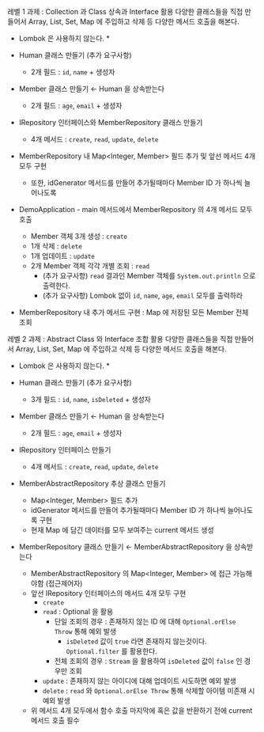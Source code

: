 레벨 1 과제 : Collection 과 Class 상속과 Interface 활용
	다양한 클래스들을 직접 만들어서 Array, List, Set, Map 에 주입하고 삭제 등 다양한 메서드 호출을 해본다.

* Lombok 은 사용하지 않는다. *

- Human 클래스 만들기 (추가 요구사항)
  - 2개 필드 : `id`, `name` + 생성자
- Member 클래스 만들기 ← Human 을 상속받는다
  - 2개 필드 : `age`, `email` + 생성자
- IRepository 인터페이스와 MemberRepository 클래스 만들기
  - 4개 메서드 : `create`, `read`, `update`, `delete`
 
- MemberRepository 내 Map<Integer, Member> 필드 추가 및 앞선 메서드 4개 모두 구현
  - 또한, idGenerator 메서드를 만들어 추가될때마다 Member ID 가 하나씩 늘어나도록
- DemoApplication - main 메서드에서 MemberRepository 의 4개 메서드 모두 호출
  - Member 객체 3개 생성 : `create`
  - 1개 삭제 : `delete`
  - 1개 업데이트 : `update`
  - 2개 Member 객체 각각 개별 조회 : `read`
    - (추가 요구사항) `read` 결과인 Member 객체를 `System.out.println` 으로 출력한다.
    - (추가 요구사항) Lombok 없이 `id`, `name`, `age`, `email` 모두를 출력하라
- MemberRepository 내 추가 메서드 구현 : Map 에 저장된 모든 Member 전체 조회


레벨 2 과제 : Abstract Class 와 Interface 조합 활용
	다양한 클래스들을 직접 만들어서 Array, List, Set, Map 에 주입하고 삭제 등 다양한 메서드 호출을 해본다.
 
* Lombok 은 사용하지 않는다. *

- Human 클래스 만들기 (추가 요구사항)
  - 3개 필드 : `id`, `name`, `isDeleted` + 생성자
- Member 클래스 만들기 ← Human 을 상속받는다
  - 2개 필드 : `age`, `email` + 생성자
- IRepository 인터페이스 만들기
  - 4개 메서드 : `create`, `read`, `update`, `delete`
	
- MemberAbstractRepository 추상 클래스 만들기
	- Map<Integer, Member> 필드 추가
	- idGenerator 메서드를 만들어 추가될때마다 Member ID 가 하나씩 늘어나도록 구현
	- 현재 Map 에 담긴 데이터를 모두 보여주는 current 메서드 생성
	
- MemberRepository 클래스 만들기 ← MemberAbstractRepository 을 상속받는다
  - MemberAbstractRepository 의 Map<Integer, Member> 에 접근 가능해야함 (접근제어자)
  - 앞선 IRepository 인터페이스의 메서드 4개 모두 구현
    - `create`
    - `read` : Optional 을 활용
      - 단일 조회의 경우 : 존재하지 않는 ID 에 대해 `Optional.orElse Throw` 통해 예외 발생
        - `isDeleted` 값이 `true` 라면 존재하지 않는것이다. `Optional.filter` 를 활용한다.
      - 전체 조회의 경우 : `Stream` 을 활용하여 `isDeleted` 값이 `false` 인 경우만 조회
    - `update` : 존재하지 않는 아이디에 대해 업데이트 시도하면 예외 발생
    - `delete` : `read` 와 `Optional.orElse Throw` 통해 삭제할 아이템 미존재 시 예외 발생
  - 위 메서드 4개 모두에서 함수 호출 마지막에 혹은 값을 반환하기 전에 current 메서드 호출 필수
 
